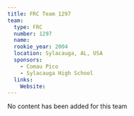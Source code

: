 ```yaml
---
title: FRC Team 1297
team:
  type: FRC
  number: 1297
  name: 
  rookie_year: 2004
  location: Sylacauga, AL, USA
  sponsors:
    - Comau Pico
    - Sylacauga High School
  links:
    Website: 
---
```

No content has been added for this team